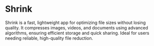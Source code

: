 # Shrink
Shrink is a fast, lightweight app for optimizing file sizes without losing quality. It compresses images, videos, and documents using advanced algorithms, ensuring efficient storage and quick sharing. Ideal for users needing reliable, high-quality file reduction.
